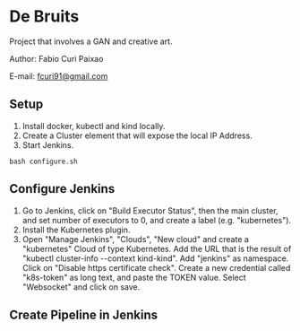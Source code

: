 # De Bruits

Project that involves a GAN and creative art.

Author: Fabio Curi Paixao 

E-mail: fcuri91@gmail.com

## Setup

1. Install docker, kubectl and kind locally.
2. Create a Cluster element that will expose the local IP Address.
3. Start Jenkins.

```
bash configure.sh
```

## Configure Jenkins

1. Go to Jenkins, click on "Build Executor Status", then the main cluster, and set number of executors to 0, and create a label (e.g. "kubernetes").
2. Install the Kubernetes plugin.
3. Open "Manage Jenkins", "Clouds", "New cloud" and create a "kubernetes" Cloud of type Kubernetes.
   Add the URL that is the result of "kubectl cluster-info --context kind-kind".
   Add "jenkins" as namespace.
   Click on "Disable https certificate check".
   Create a new credential called "k8s-token" as long text, and paste the TOKEN value.
   Select "Websocket" and click on save.

## Create Pipeline in Jenkins
